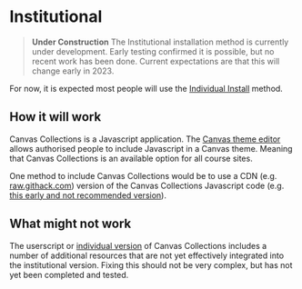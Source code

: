 # Institutional

> **Under Construction** The Institutional installation method is currently under development. Early testing confirmed it is possible, but no recent work has been done. Current expectations are that this will change early in 2023.

For now, it is expected most people will use the [Individual Install](individual.md) method.

## How it will work

Canvas Collections is a Javascript application. The [Canvas theme editor](https://community.canvaslms.com/t5/Video-Guide/Theme-Editor-Admins/ta-p/383021) allows authorised people to include Javascript in a Canvas theme. Meaning that Canvas Collections is an available option for all course sites.

One method to include Canvas Collections would be to use a CDN (e.g. [raw.githack.com](https://raw.githack.com/)) version of the Canvas Collections Javascript code (e.g. [this early and not recommended version](https://rawcdn.githack.com/djplaner/canvas-collections/4149e9198561c05bf14a0a45930dd7a0f0b1c7c2/release/canvas-collections.min.js)).

## What might not work

The userscript or [individual version](individual.md) of Canvas Collections includes a number of additional resources that are not yet effectively integrated into the institutional version. Fixing this should not be very complex, but has not yet been completed and tested.